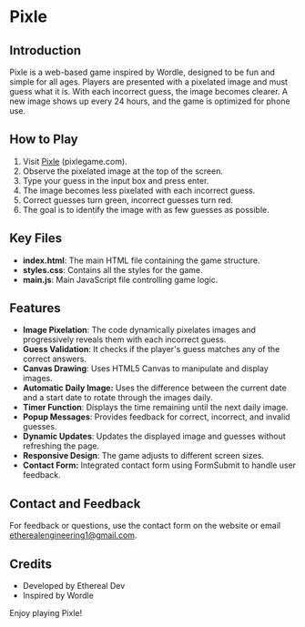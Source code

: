 # Pixle

## Introduction
Pixle is a web-based game inspired by Wordle, designed to be fun and simple for all ages. Players are presented with a pixelated image and must guess what it is. With each incorrect guess, the image becomes clearer. A new image shows up every 24 hours, and the game is optimized for phone use.

## How to Play
1. Visit [Pixle](https://pixlegame.com/) (pixlegame.com).
2. Observe the pixelated image at the top of the screen.
3. Type your guess in the input box and press enter.
4. The image becomes less pixelated with each incorrect guess.
5. Correct guesses turn green, incorrect guesses turn red.
6. The goal is to identify the image with as few guesses as possible.

## Key Files
- **index.html**: The main HTML file containing the game structure.
- **styles.css**: Contains all the styles for the game.
- **main.js**: Main JavaScript file controlling game logic.

## Features
- **Image Pixelation**: The code dynamically pixelates images and progressively reveals them with each incorrect guess.
- **Guess Validation**: It checks if the player's guess matches any of the correct answers.
- **Canvas Drawing**: Uses HTML5 Canvas to manipulate and display images.
- **Automatic Daily Image:** Uses the difference between the current date and a start date to rotate through the images daily.
- **Timer Function**: Displays the time remaining until the next daily image.
- **Popup Messages**: Provides feedback for correct, incorrect, and invalid guesses.
- **Dynamic Updates**: Updates the displayed image and guesses without refreshing the page.
- **Responsive Design**: The game adjusts to different screen sizes.
- **Contact Form:** Integrated contact form using FormSubmit to handle user feedback.

## Contact and Feedback
For feedback or questions, use the contact form on the website or email [etherealengineering1@gmail.com](mailto:etherealengineering1@gmail.com).

## Credits
- Developed by Ethereal Dev
- Inspired by Wordle

Enjoy playing Pixle!
